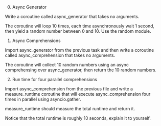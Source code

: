 
0. Async Generator

Write a coroutine called async_generator that takes no arguments.

The coroutine will loop 10 times, each time asynchronously wait 1 second,
then yield a random number between 0 and 10. Use the random module.


1. Async Comprehensions

Import async_generator from the previous task and then write a coroutine
called async_comprehension that takes no arguments.

The coroutine will collect 10 random numbers using an async comprehensing
over async_generator, then return the 10 random numbers.


2. Run time for four parallel comprehensions

Import async_comprehension from the previous file and write a measure_runtime
coroutine that will execute async_comprehension four times in parallel using
asyncio.gather.

measure_runtime should measure the total runtime and return it.

Notice that the total runtime is roughly 10 seconds, explain it to yourself.
